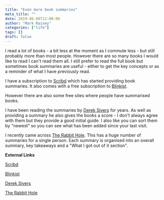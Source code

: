 ```yaml
---
title: "Even more book summaries"
meta_title: ""
date: 2019-06-08T12:00:00
author: "Mark Rainey"
categories: ["life"]
tags: []
draft: false
---
```

I read a lot of books - a bit less at the moment as I commute less - but still probably more than most people. However there are so many books I would like to read I can't read them all. I still prefer to read the full book but sometimes book summaries are useful - either to get the key concepts or as a reminder of what I have previously read.

I have a subscription to [Scribd](https://www.scribd.com/) which has started providing book summaries. It also comes with a free subscription to [Blinkist](https://www.blinkist.com/). 

However there are also some free sites where people have summarised books. 

I have been reading the summaries by [Derek Sivers](https://sivers.org/book) for years. As well as providing a summary he also gives the books a score - I don't always agree with them but they provide a good initial guide. I also like you can sort them by "newest" so you can see what has been added since your last visit.

I recently came across [The Rabbit Hole](http://blas.com/). This has a huge number of summaries for a single person. Each summary is organised into an overall summary, key takeaways and a "What I got out of it section".

__External Links__

[Scribd](https://www.scribd.com/)

[Blinkist](https://www.blinkist.com/)

[Derek Sivers](https://sivers.org/book)

[The Rabbit Hole](http://blas.com/)
